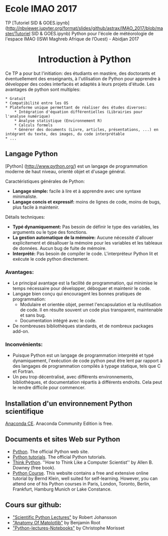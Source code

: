 # Ecole IMAO 2017
TP [Tutoriel SID & GOES.ipynb](http://nbviewer.jupyter.org/format/slides/github/astrax/IMAO_2017/blob/master/Tutoriel SID & GOES.ipynb) Python pour l'école de météorologie de l'espace IMAO (ISWI Maghreb Afrique de l’Ouest) - Abidjan 2017

<center><h1>Introduction à Python</h1></center>
Ce TP a pour but l'initiation: des étudiants en mastère, des doctorants et éventuellement des enseignants, à l'utilisation de Python pour apprendre à développer des codes interfacés et adaptés à leurs projets d'étude. Les avantages de python sont multiples:
    
    * Gratuit
    * Compatibilité entre les OS
    * Plateforme unique permettant de réaliser des études diverses:
        * Intégration d'équation différentielles (Librairies pour l'analyse numérique)
        * Analyse statistique (Environnement R)
        * Calculs formels 
        * Générer des documents (Livre, articles, présentations, ...) en intégrant du texte, des images, du code interprétable
    * ...
## Langage Python


[Python] (http://www.python.org/) est un langage de programmation moderne de haut niveau, orienté objet et d'usage général.

Caractéristiques générales de Python:

* **Langage simple:** facile à lire et à apprendre avec une syntaxe minimaliste.
* **Langage concis et expressif:** moins de lignes de code, moins de bugs, plus facile à maintenir.

Détails techniques:

* **Typé dynamiquement:** Pas besoin de définir le type des variables, les arguments ou le type des fonctions.
* **La gestion automatique de la mémoire:** Aucune nécessité d'allouer explicitement et désallouer la mémoire pour les variables et les tableaux de données. Aucun bug de fuite de mémoire.
* **Interprété:** Pas besoin de compiler le code. L'interpréteur Python lit et exécute le code python directement.

### Avantages:

* Le principal avantage est la facilité de programmation, qui minimise le temps nécessaire pour développer, déboguer et maintenir le code.
* Langage bien conçu qui encouragent les bonnes pratiques de programmation:
  * Modulaire et orientée objet, permet l'encapsulation  et la réutilisation de code. Il en résulte souvent un code plus transparent, maintenable et sans bug.
  * Documentation intégré avec le code.
* De nombreuses bibliothèques standards, et de nombreux packages add-on.

### Inconvénients:

* Puisque Python est un langage de programmation interprété et typé dynamiquement, l'exécution de code python peut être lent par rapport à des langages de programmation compilés à typage statique, tels que C et Fortran.
* Un peu trop décentralisé, avec différents environnements, bibliothéques, et documentation répartis à différents endroits. Cela peut le rendre difficile pour commencer.


## Installation d'un environnement Python scientifique

[Anaconda CE](http://continuum.io/downloads.html). Anaconda Community Edition is free.

## Documents et sites Web sur Python

* [Python](http://www.python.org). The official Python web site.
* [Python tutorials](https://docs.python.org/3.6/tutorial/). The official Python tutorials.
* [Think Python](http://www.greenteapress.com/thinkpython). ''How to Think Like a Computer Scientist'' by Allen B. Downey (free book).
* [Python Course](http://python-course.eu/python3_course.php). This website contains a free and extensive online tutorial by Bernd Klein, well suited for self-learning. However, you can attend one of his Python courses in Paris, London, Toronto, Berlin, Frankfurt, Hamburg Munich or Lake Constance. 

## Cours sur github:
- ["Scientific Python Lectures"](https://github.com/jrjohansson/scientific-python-lectures) by  Robert Johansson
- ["Anatomy Of Matplotlib"](https://github.com/WeatherGod/AnatomyOfMatplotlib) by  Benjamin Root
- ["Python-lectures-Notebooks"](https://github.com/Morisset/Python-lectures-Notebooks) by Christophe Morisset
